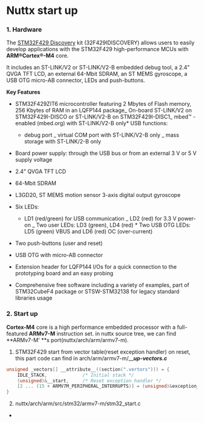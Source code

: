# Nuttx start up

### 1. Hardware

The [STM32F429 Discovery](http://www.st.com/content/st_com/en/products/evaluation-tools/product-evaluation-tools/mcu-eval-tools/stm32-mcu-eval-tools/stm32-mcu-discovery-kits/32f429idiscovery.html) kit \(32F429IDISCOVERY\) allows users to easily develop applications with the STM32F429 high-performance MCUs with **ARM®Cortex®-M4** core.

It includes an ST-LINK\/V2 or ST-LINK\/V2-B embedded debug tool, a 2.4" QVGA TFT LCD, an external 64-Mbit SDRAM, an ST MEMS gyroscope, a USB OTG micro-AB connector, LEDs and push-buttons.

**Key Features**

* STM32F429ZIT6 microcontroller featuring 2 Mbytes of Flash memory, 256 Kbytes of RAM in an LQFP144 package_ On-board ST-LINK\/V2 on STM32F429I-DISCO or ST-LINK\/V2-B on STM32F429I-DISC1_ mbed™ -enabled \(mbed.org\) with ST-LINK\/V2-B only\* USB functions:

  * debug port _ virtual COM port with ST-LINK\/V2-B only _ mass storage with ST-LINK\/2-B only

* Board power supply: through the USB bus or from an external 3 V or 5 V supply voltage

* 2.4" QVGA TFT LCD

* 64-Mbit SDRAM

* L3GD20, ST MEMS motion sensor 3-axis digital output gyroscope

* Six LEDs:

  * LD1 \(red\/green\) for USB communication _ LD2 \(red\) for 3.3 V power-on _ Two user LEDs: LD3 \(green\), LD4 \(red\) \* Two USB OTG LEDs: LD5 \(green\) VBUS and LD6 \(red\) OC \(over-current\)

* Two push-buttons \(user and reset\)

* USB OTG with micro-AB connector

* Extension header for LQFP144 I\/Os for a quick connection to the prototyping board and an easy probing

* Comprehensive free software including a variety of examples, part of STM32CubeF4 package or STSW-STM32138 for legacy standard libraries usage


### 2. Start up

**Cortex-M4** core is a high performance embedded processor with a full-featured **ARMv7-M** instruction set. in nuttx source tree, we can find **ARMv7-M' **s port\(nuttx\/arch\/arm\/armv7-m\).

1. STM32F429 start from vector table\(reset exception handler\) on reset, this part code can find in arch\/arm\/armv7-m\/\_\__**up-vectors.c**_
  ```c
  unsigned _vectors[] __attribute__((section(".vertors"))) = {
      IDLE_STACK,             /* Initial stack */
      (unsigned)&__start,     /* Reset exception handler */
      [2 ... (15 + ARMV7M_PERIPHERAL_INTERRUPTS)] = (unsigned)&exception_common  /* all others point to genertic handler */
  } 
  ```

2. nuttx\/arch\/arm\/src\/stm32\/armv7-m\/stm32\_start.c
  * 


